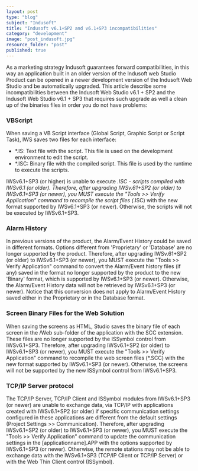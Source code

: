 ```yaml
---
layout: post
type: "blog"
subject: "Indusoft"
title: "Indusoft v6.1+SP2 and v6.1+SP3 incompatibilities"
category: "development"
image: "post_indusoft.jpg"
resource_folder: "post"
published: true
---
```


As a marketing strategy Indusoft guarantees forward compatibilities, in this way an application built in an older version of the Indusoft web Studio Product can be opened in a newer development version of the Indusoft Web Studio and be automatically upgraded. This article describe some incompatibilities between the Indusoft Web Studio v6.1 + SP2 and the Indusoft Web Studio v6.1 + SP3 that requires such upgrade as well a clean up of the binaries files in order you do not have problems:

### VBScript

When saving a VB Script interface (Global Script, Graphic Script or Script Task), IWS saves two files for each interface:

- *.IS: Text file with the script. This file is used on the development environment to edit the script.
- *.ISC: Binary file with the compiled script. This file is used by the runtime to execute the scripts.

IWSv6.1+SP3 (or higher) is unable to execute *.ISC - scripts compiled with IWSv6.1 (or older). Therefore, after upgrading IWSv.61+SP2 (or older) to IWSv6.1+SP3 (or newer), you MUST execute the "Tools >> Verify Application" command to recompile the script files (*.ISC) with the new format supported by IWSv6.1+SP3 (or newer). Otherwise, the scripts will not be executed by IWSv6.1+SP3.

### Alarm History

In previous versions of the product, the Alarm/Event History could be saved in different formats. Options different from 'Proprietary' or 'Database' are no longer supported by the product. Therefore, after upgrading IWSv.61+SP2 (or older) to IWSv6.1+SP3 (or newer), you MUST execute the "Tools >> Verify Application" command to convert the Alarm/Event history files (if any) saved in the format no longer supported by the product to the new 'Binary' format, which is supported by IWSv6.1+SP3 (or newer). Otherwise, the Alarm/Event History data will not be retrieved by IWSv6.1+SP3 (or newer). Notice that this conversion does not apply to Alarm/Event History saved either in the Proprietary or in the Database format.

### Screen Binary Files for the Web Solution

When saving the screens as HTML, Studio saves the binary file of each screen in the /Web sub-folder of the application with the SCC extension. These files are no longer supported by the ISSymbol control from IWSv6.1+SP3. Therefore, after upgrading IWSv6.1+SP2 (or older) to IWSv6.1+SP3 (or newer), you MUST execute the "Tools >> Verify Application" command to recompile the web screen files (*.SCC) with the new format supported by IWSv6.1+SP3 (or newer). Otherwise, the screens will not be supported by the new ISSymbol control from IWSv6.1+SP3.

### TCP/IP Server protocol

The TCP/IP Server, TCP/IP Client and ISSymbol modules from IWSv6.1+SP3 (or newer) are unable to exchange data, via TCP/IP with applications created with IWSv6.1+SP2 (or older) if specific communication settings configured in these applications are different from the default settings (Project Settings >> Communication). Therefore, after upgrading IWSv6.1+SP2 (or older) to IWSv6.1+SP3 (or newer), you MUST execute the "Tools >> Verify Application" command to update the communication settings in the [applicationname].APP  with the options supported by IWSv6.1+SP3 (or newer). Otherwise, the remote stations may not be able to exchange data with the IWSv6.1+SP3 (TCP/IP Client or TCP/IP Server) or with the Web Thin Client control (ISSymbol).